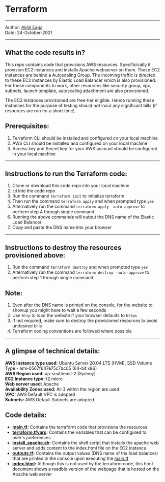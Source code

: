 # Terraform 
---

Author: [Akhil Eaga](https://github.com/Akhil-Eaga)  
Date: 24-October-2021

---

## What the code results in?
This repo contains code that provisions AWS resources. Specificically it provision EC2 instances and installs Apache webserver on them. These EC2 instances are behind a Autoscaling Group. The incoming traffic is directed to these EC2 instances by Elastic Load Balancer which is also provisioned. For these components to work, other resources like security group, vpc, subnets, launch template, autoscaling attachment are also provisioned.  

The EC2 instances provisioned are free-tier eligible. Hence running these instances for the purpose of testing should not incur any significant bills (if resources are run for a short time). 
## Prerequisites:
1) Terraform CLI should be installed and configured on your local machine
2) AWS CLI should be installed and configured on your local machine
2) Access key and Secret key for your AWS account should be configured in your local machine

---
## Instructions to run the Terraform code:
1) Clone or download this code repo into your local machine
2) `cd` into the code repo
3) Run the command `terraform init` to initialize terraform
4) Then run the command `terraform apply` and when prompted type `yes`
5) Alternatively run the command `terraform apply -auto-approve` to perform step 4 through single command
6) Running the above commands will output the DNS name of the Elastic Load Balancer
7) Copy and paste the DNS name into your browser  

---
## Instructions to destroy the resources provisioned above:
1) Run the command `terraform destroy` and when prompted type `yes`
2) Alternatively run the command `terraform destroy -auto-approve` to perform step 1 through single command

## Note:
1) Even after the DNS name is printed on the console, for the website to showup you might have to wait a few seconds
2) Use `http` to load the website if your browser defaults to `https`
3) If not required, make sure to destroy the provisioned resources to avoid undesired bills
4) Terraform coding conventions are followed where possible

---

## A glimpse of technical details:
__AWS instance type used:__ Ubuntu Server 20.04 LTS (HVM), SSD Volume Type - ami-0567f647e75c7bc05 (64-bit x86)  
__AWS Region used:__ ap-southeast-2 (Sydney)  
__EC2 Instance type:__ t2.micro  
__Web server used:__  Apache  
__Availability Zones used:__ All 3 within the region are used  
__VPC:__ AWS Default VPC is adopted  
__Subnets:__ AWS Default Subnets are adopted  

## Code details:
- __[main.tf](main.tf):__ Contains the terraform code that provisions the resources   
- __[terraform.tfvars](terraform.tfvars):__ Contains the variables that can be configured to user's preferences  
- __[install_apache.sh](install_apache.sh):__ Contains the shell script that installs the apache web server and adds content to the index.html file on the EC2 instance  
- __[outputs.tf](outputs.tf):__ Contains the output values (DNS name of the load balancer) that are printed in the console upon executing the [main.tf](main.tf)
- __[index.html](index.html):__ Although this is not used by the terraform code, this html document shows a readble version of the webpage that is hosted on the Apache web server